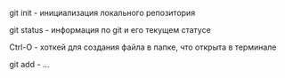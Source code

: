 git init - инициализация локального репозитория

git status - информация по git и его текущем статусе

Ctrl-O - хоткей для создания файла в папке, что открыта в терминале

git add - ...